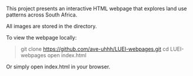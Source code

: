 This project presents an interactive HTML webpage that explores land use patterns across South Africa. 

All images are stored in the directory.

To view the webpage locally:
> git clone https://github.com/ave-uhhh/LUEI-webpages.git
> cd LUEI-webpages
> open index.html

Or simply open index.html in your browser.
